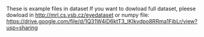 These is example files in dataset
If you want to dowload full dataset, pleese dowload in http://mrl.cs.vsb.cz/eyedataset
    or numpy file: https://drive.google.com/file/d/1Q31W4iD6ktT3_lKIkvdpo8RRma1FibLr/view?usp=sharing